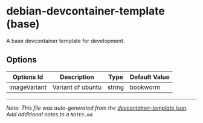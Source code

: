 
# debian-devcontainer-template (base)

A base devcontainer template for development.

## Options

| Options Id | Description | Type | Default Value |
|-----|-----|-----|-----|
| imageVariant | Variant of ubuntu | string | bookworm |



---

_Note: This file was auto-generated from the [devcontainer-template.json](https://github.com/marcocarmonadev/devcontainer-templates/blob/main/source/base/devcontainer-template.json).  Add additional notes to a `NOTES.md`._
